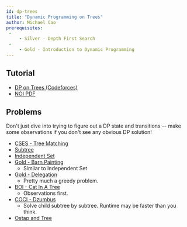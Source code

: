 ```yaml
---
id: dp-trees
title: "Dynamic Programming on Trees"
author: Michael Cao
prerequisites: 
 -
     - Silver - Depth First Search
 - 
     - Gold - Introduction to Dynamic Programming
---
```


<module-excerpt>

</module-excerpt>

## Tutorial

  * [DP on Trees (Codeforces)](https://codeforces.com/blog/entry/20935)
  * [NOI PDF](https://noi.ph/training/weekly/week5.pdf) 

## Problems

<info-block title="Pro Tip">

Don't just dive into trying to figure out a DP state and transitions -- make some observations if you don't see any obvious DP solution! 

</info-block>

  * [CSES - Tree Matching](https://cses.fi/problemset/task/1130)
  * [Subtree](https://atcoder.jp/contests/dp/tasks/dp_v)
  * [Independent Set](https://atcoder.jp/contests/dp/tasks/dp_p)
  * [Gold - Barn Painting](http://www.usaco.org/index.php?page=viewproblem2&cpid=766)
    * Similar to Independent Set
  * [Gold - Delegation](http://usaco.org/index.php?page=viewproblem2&cpid=1019)
    * Pretty much a greedy problem.
  * [BOI - Cat In A Tree](https://cses.fi/file/a904421da451fbe1b60f96a27256832a011825dfd097ee40184d15878e837018/)
    * Observations first.
  * [COCI - Dzumbus](https://oj.uz/problem/view/COCI19_dzumbus)
    * Solve child subtree by subtree. Runtime may be faster than you think.
  * [Ostap and Tree](https://codeforces.com/problemset/problem/735/E)
